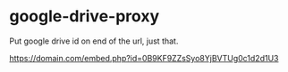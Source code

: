 # google-drive-proxy

Put google drive id on end of the url, just that.


https://domain.com/embed.php?id=0B9KF9ZZsSyo8YjBVTUg0c1d2d1U3
